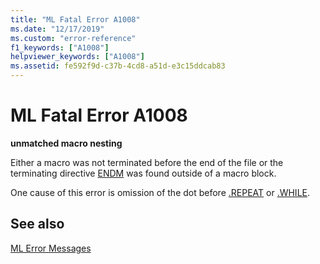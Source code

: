 ```yaml
---
title: "ML Fatal Error A1008"
ms.date: "12/17/2019"
ms.custom: "error-reference"
f1_keywords: ["A1008"]
helpviewer_keywords: ["A1008"]
ms.assetid: fe592f9d-c37b-4cd8-a51d-e3c15ddcab83
---
```

# ML Fatal Error A1008

**unmatched macro nesting**

Either a macro was not terminated before the end of the file or the terminating directive [ENDM](endm.md) was found outside of a macro block.

One cause of this error is omission of the dot before [.REPEAT](dot-repeat.md) or [.WHILE](dot-while.md).

## See also

[ML Error Messages](ml-error-messages.md)
